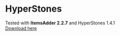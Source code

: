 # HyperStones

Tested with **ItemsAdder 2.2.7** and HyperStones 1.4.1\
[Download here](https://www.spigotmc.org/resources/%E2%9A%9C%EF%B8%8F-hyperstones-1-8-1-16-x-%E2%9A%9C%EF%B8%8F-item-upgrade-plugin-extremely-configurable.77645/)
